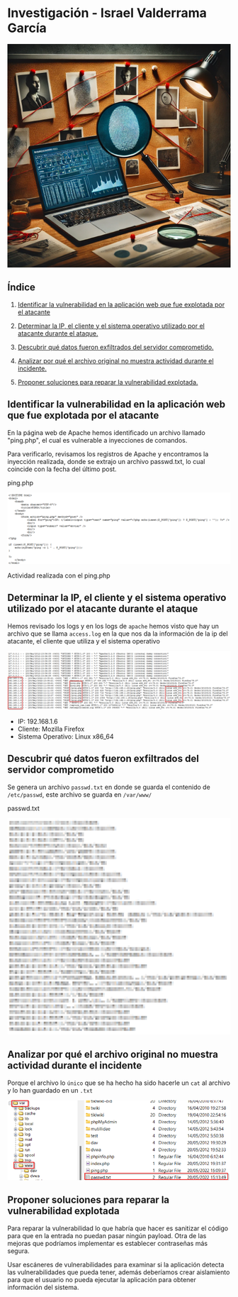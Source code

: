 # Investigación - Israel Valderrama García

![alt text](img_investigacion/imagen.jpg)

## Índice

1. [Identificar la vulnerabilidad en la aplicación web que fue explotada por el atacante](#identificar-la-vulnerabilidad-en-la-aplicación-web-que-fue-explotada-por-el-atacante)

2. [Determinar la IP, el cliente y el sistema operativo utilizado por el atacante durante el ataque.](#determinar-la-ip-el-cliente-y-el-sistema-operativo-utilizado-por-el-atacante-durante-el-ataque)

3. [Descubrir qué datos fueron exfiltrados del servidor comprometido.](#descubrir-qué-datos-fueron-exfiltrados-del-servidor-comprometido)

4. [Analizar por qué el archivo original no muestra actividad durante el incidente.](#analizar-por-qué-el-archivo-original-no-muestra-actividad-durante-el-incidente)

5. [Proponer soluciones para reparar la vulnerabilidad explotada.](#proponer-soluciones-para-reparar-la-vulnerabilidad-explotada)

## Identificar la vulnerabilidad en la aplicación web que fue explotada por el atacante

En la página web de Apache hemos identificado un archivo llamado "ping.php", el cual es vulnerable a inyecciones de comandos.

Para verificarlo, revisamos los registros de Apache y encontramos la inyección realizada, donde se extrajo un archivo passwd.txt, lo cual coincide con la fecha del último post.

ping.php

![alt text](img_investigacion/image-1.png)

Actividad realizada con el ping.php

## Determinar la IP, el cliente y el sistema operativo utilizado por el atacante durante el ataque

Hemos revisado los logs y en los logs de `apache` hemos visto que hay un archivo que se llama `access.log` en la que nos da la información de la ip del atacante,  el cliente que utiliza y el sistema operativo

![alt text](img_investigacion/image.png)

- IP: 192.168.1.6
- Cliente: Mozilla Firefox
- Sistema Operativo: Linux x86_64

## Descubrir qué datos fueron exfiltrados del servidor comprometido

Se genera un archivo `passwd.txt` en donde se guarda el contenido de `/etc/passwd`, este archivo se guarda en `/var/www/`

passwd.txt

![alt text](img_investigacion/image-2.png)

## Analizar por qué el archivo original no muestra actividad durante el incidente

Porque el archivo lo `único` que se ha hecho ha sido hacerle un `cat` al archivo y lo han guardado en un `.txt`

![alt text](img_investigacion/image-3.png)

## Proponer soluciones para reparar la vulnerabilidad explotada

Para reparar la vulnerabilidad lo que habría que hacer es sanitizar el código para que en la entrada no puedan pasar ningún payload. Otra de las mejoras que podríamos implementar es establecer contraseñas más segura.

Usar escáneres de vulnerabilidades para examinar si la aplicación detecta las vulnerabilidades que pueda tener, además deberíamos crear aislamiento para que el usuario no pueda ejecutar la aplicación para obtener información del sistema.
